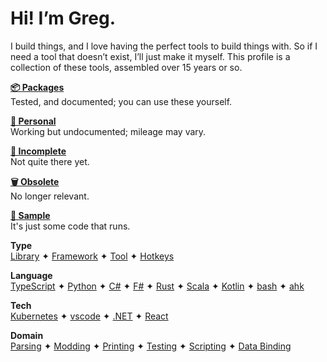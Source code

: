 # Hi! I’m Greg.

I build things, and I love having the perfect tools to build things with. So if I need a tool that doesn’t exist, I’ll just make it myself. This profile is a collection of these tools, assembled over 15 years or so. 

**[📦 Packages](https://github.com/GregRos?tab=repositories&q=topic:package)**<br>
Tested, and documented; you can use these yourself.

**[🤗 Personal](https://github.com/GregRos?tab=repositories&q=topic:personal)**<br>
Working but undocumented; mileage may vary.

**[🧩 Incomplete](https://github.com/GregRos?tab=repositories&q=topic:incomplete+topic:package+-topic:obsolete)**<br>
Not quite there yet.

**[🗑️ Obsolete](https://github.com/GregRos?tab=repositories&q=topic:obsolete)**<br>
No longer relevant.

**[🦠 Sample](https://github.com/GregRos?tab=repositories&q=topic:sample)**<br>
It's just some code that runs.

**Type**<br>
[Library](https://github.com/GregRos?tab=repositories&q=topic:library+-topic:obsolete+-topic:incomplete+topic:package)  ✦  [Framework](https://github.com/GregRos?tab=repositories&q=topic:framework+-topic:obsolete+-topic:incomplete+topic:package)  ✦  [Tool](https://github.com/GregRos?tab=repositories&q=topic:tool)  ✦  [Hotkeys](https://github.com/GregRos?tab=repositories&q=topic:hotkeys)

**Language**<br>
[TypeScript](https://github.com/GregRos?tab=repositories&q=topic:typescript+-topic:obsolete+-topic:incomplete+topic:package)  ✦  [Python](https://github.com/GregRos?tab=repositories&q=topic:python)  ✦  [C#](https://github.com/GregRos?tab=repositories&q=topic:csharp)  ✦  [F#](https://github.com/GregRos?tab=repositories&q=topic:fsharp)  ✦  [Rust](https://github.com/GregRos?tab=repositories&q=topic:rust)  ✦  [Scala](https://github.com/GregRos?tab=repositories&q=topic:scala)  ✦  [Kotlin](https://github.com/GregRos?tab=repositories&q=topic:kotlin)  ✦  [bash](https://github.com/GregRos?tab=repositories&q=topic:bash)  ✦  [ahk](https://github.com/GregRos?tab=repositories&q=topic:ahk)

**Tech**<br>
[Kubernetes](https://github.com/GregRos?tab=repositories&q=topic:kubernetes+-topic:obsolete)  ✦  [vscode](https://github.com/GregRos?tab=repositories&q=topic:vscode+-topic:obsolete)  ✦  [.NET](https://github.com/GregRos?tab=repositories&q=topic:dotnet)  ✦  [React](https://github.com/GregRos?tab=repositories&q=topic:react+-topic:obsolete)  

**Domain**<br>
[Parsing](https://github.com/GregRos?tab=repositories&q=topic:parsing+-topic:obsolete)  ✦  [Modding](https://github.com/GregRos?tab=repositories&q=topic:modding+-topic:obsolete)  ✦  [Printing](https://github.com/GregRos?tab=repositories&q=topic:print+-topic:obsolete)  ✦  [Testing](https://github.com/GregRos?tab=repositories&q=topic:testing+-topic:obsolete)  ✦  [Scripting](https://github.com/GregRos?tab=repositories&q=topic:scripting+-topic:obsolete)  ✦  [Data Binding](https://github.com/GregRos?tab=repositories&q=topic:data-binding+-topic:obsolete)

